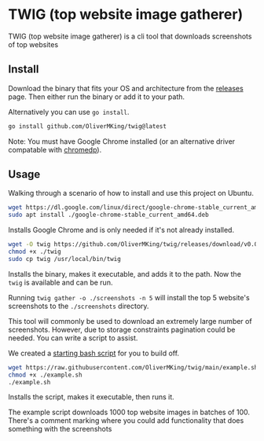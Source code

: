 # TWIG (top website image gatherer)

TWIG (top website image gatherer) is a cli tool that downloads screenshots of top websites

## Install

Download the binary that fits your OS and architecture from the [releases](https://github.com/OliverMKing/twig/releases) page. Then either run the binary or add it to your path.

Alternatively you can use `go install`.

```bash
go install github.com/OliverMKing/twig@latest
```

Note: You must have Google Chrome installed (or an alternative driver compatable with [chromedp](https://github.com/chromedp/chromedp)).

## Usage

Walking through a scenario of how to install and use this project on Ubuntu.


```bash
wget https://dl.google.com/linux/direct/google-chrome-stable_current_amd64.deb
sudo apt install ./google-chrome-stable_current_amd64.deb
```

Installs Google Chrome and is only needed if it's not already installed.


```bash
wget -O twig https://github.com/OliverMKing/twig/releases/download/v0.0.1/twig-linux-amd64
chmod +x ./twig
sudo cp twig /usr/local/bin/twig
```

Installs the binary, makes it executable, and adds it to the path. Now the `twig` is available and can be run.

Running `twig gather -o ./screenshots -n 5` will install the top 5 website's screenshots to the `./screenshots` directory.

This tool will commonly be used to download an extremely large number of screenshots. However, due to storage constraints pagination could be needed. You can write a script to assist.

We created a [starting bash script](./example.sh) for you to build off.

```bash
wget https://raw.githubusercontent.com/OliverMKing/twig/main/example.sh
chmod +x ./example.sh
./example.sh
```

Installs the script, makes it executable, then runs it. 

The example script downloads 1000 top website images in batches of 100. There's a comment marking where you could add functionality that does something with the screenshots
